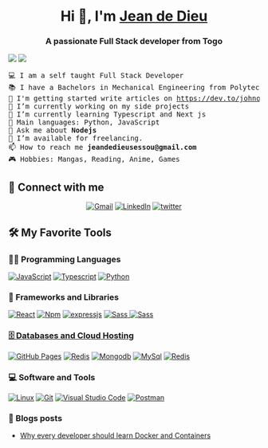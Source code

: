 <h1 align="center">Hi 👋, I'm <a href="https://github.com/johnOfGod33" target="blank">
Jean de Dieu</a></h1>
<h3 align="center">A passionate Full Stack developer from Togo</h3>

 <p align="left">
  <img src="https://img.shields.io/badge/Focus-Backend_Development-blue?style=for-the-badge
  " />
  <img src="https://img.shields.io/badge/Languages-French_%26_English-blue?style=for-the-badge
  " />
</p>

<pre>
💻 I am a self taught Full Stack Developer
📚 I have a Bachelors in Mechanical Engineering from Polytechnic School of Lomé
📝 I'm getting started write articles on <a href="https://dev.to/johnofgod33">https://dev.to/johnofgod33</a> 
🔭 I’m currently working on my side projects
🌱 I’m currently learning Typescript and Next js
🌟 Main languages: Python, JavaScript
💬 Ask me about <strong>Nodejs</strong>
🤝 I’m available for freelancing.
📫 How to reach me <strong>jeandedieusessou@gmail.com</strong>
🎮 Hobbies: Mangas, Reading, Anime, Games
</pre>

## 🤝 Connect with me

<p align="center">
	<a href="mailto:jeandedieusessou@gmail.com"><img img src="https://img.shields.io/badge/Gmail-D14836?style=for-the-badge&logo=gmail&logoColor=white" alt="Gmail"/></a>
	<a href="https://www.linkedin.com/in/jean-de-dieu-sessou-260897292"><img src="https://img.shields.io/badge/LinkedIn-0077B5?style=for-the-badge&logo=linkedin&logoColor=white" alt="LinkedIn"/></a>
  	<a href="https://x.com/RYUUSAN5742"><img src="https://img.shields.io/badge/Twitter-blue?style=for-the-badge&logoColor=x" alt="twitter"/></a>
</p>

## 🛠️ My Favorite Tools

### 👨‍💻 Programming Languages

<p>
    <a href="https://github.com/johnOfGod33"><img alt="JavaScript" src="https://img.shields.io/badge/Javascript-F7DF1E?style=for-the-badge&logo=Javascript&logoColor=black"></a>
    <a href="https://github.com/johnOfGod33"><img alt="Typescript" src="https://img.shields.io/badge/Typescript-3776AB?style=for-the-badge&logo=Typescript&logoColor=white"></a>
    <a href="https://github.com/johnOfGod33"><img alt="Python" src="https://img.shields.io/badge/python-3670A0?style=for-the-badge&logo=python&logoColor=white"></a>

### 🧰 Frameworks and Libraries

<p>
    <a href="https://github.com/johnOfGod33"><img alt="React" src="https://img.shields.io/badge/-ReactJs-61DAFB?logo=react&logoColor=white&style=for-the-badge"/></a>
<a href="https://github.com/johnOfGodd33"><img alt="Npm" src="https://img.shields.io/badge/Npm-red?style=for-the-badge&logo=npm&logoColor=white"/></a>
<a href="https://github.com/johnOfGod33"><img alt="expressjs" src="https://img.shields.io/badge/Express%20js-000000?style=for-the-badge&logo=express&logoColor=white"/></a>
    <a href="https://github.com/johnOfGod33">
    <img alt="Sass" src="https://img.shields.io/badge/Sass-CC6699?style=for-the-badge&logo=Sass&logoColor=white"/>
    </a>
    <a href="https://github.com/johnOfGod33">
    <img alt="Sass" src="https://img.shields.io/badge/Tailwindcss-black?style=for-the-badge&logo=Tailwindcss&logoColor=blue"/>
</p>

### 🗄️ Databases and Cloud Hosting

<p>
    <a href="https://github.com/johnOfGod33"><img alt="GitHub Pages" src="https://img.shields.io/badge/GitHub%20Pages-%23327FC7.svg?style=for-the-badge&logo=github&logoColor=white"></a>
    <a href="https://github.com/johnOfGod33"><img alt="Redis" src ="https://img.shields.io/badge/Render-white?style=for-the-badge&logo=render&logoColor=black"></a>
    <a href="https://github.com/johnOfGod33"><img alt="Mongodb" src ="https://img.shields.io/badge/-MongoDB-13aa52?style=for-the-badge&logo=mongodb&logoColor=white"></a>
    <a href="https://github.com/johnOfGod33"><img alt="MySql" src ="https://img.shields.io/badge/MySql-blue?style=for-the-badge&logo=mysql&logoColor=white"></a>
    <a href="https://github.com/johnOfGod33"><img alt="Redis" src ="https://img.shields.io/badge/Redis-DC382D?style=for-the-badge&logo=redis&logoColor=white"></a>

</p>

### 💻 Software and Tools

<p>
    <a href="https://github.com/johnOfGod33"><img alt="Linux" src="https://img.shields.io/badge/Linux-FCC624?style=for-the-badge&logo=linux&logoColor=black"></a>
    <a href="https://github.com/johnOfGod33"><img alt="Git" src="https://img.shields.io/badge/Git%20-%23F05033.svg?style=for-the-badge&logo=git&logoColor=white"></a>
    <a href="https://github.com/johnOfGod33"><img alt="Visual Studio Code" src="https://img.shields.io/badge/Visual%20Studio%20Code-0078d7.svg?style=for-the-badge&logo=visual-studio-code&logoColor=white"></a>
    <a href="https://github.com/johnOfGod33"><img alt="Postman" src="https://img.shields.io/badge/Postman-FF6C37?style=for-the-badge&logo=postman&logoColor=white"></a>
</p>

### 📝 Blogs posts

<!-- BLOG-POST-LIST:START -->

- [Why every developer should learn Docker and Containers ](https://dev.to/johnofgod33/why-every-developer-should-learn-docker-and-containers-341j)
<!-- BLOG-POST-LIST:END -->
